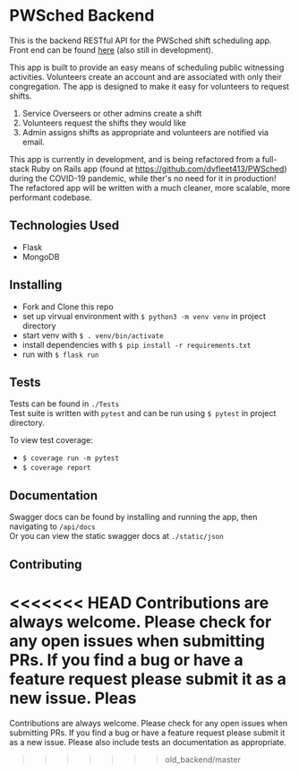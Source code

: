 # PWSched Backend

This is the backend RESTful API for the PWSched shift scheduling app.  Front end can be found [here](https://github.com/davevanfleet/pwsched-frontend) (also still in development).  

This app is built to provide an easy means of scheduling public witnessing activities. Volunteers create an account and are associated with only their congregation. The app is designed to make it easy for volunteers to request shifts.
1. Service Overseers or other admins create a shift
2. Volunteers request the shifts they would like
3. Admin assigns shifts as appropriate and volunteers are notified via email.

This app is currently in development, and is being refactored from a full-stack Ruby on Rails app (found at https://github.com/dvfleet413/PWSched) during the COVID-19 pandemic, while ther's no need for it in production!  The refactored app will be written with a much cleaner, more scalable, more performant codebase.

## Technologies Used

- Flask
- MongoDB

## Installing

- Fork and Clone this repo
- set up virvual environment with `$ python3 -m venv venv` in project directory
- start venv with `$ . venv/bin/activate`
- install dependencies with `$ pip install -r requirements.txt`
- run with `$ flask run`

## Tests

Tests can be found in `./Tests`  
Test suite is written with `pytest` and can be run using `$ pytest` in project directory.

To view test coverage:  
- `$ coverage run -m pytest`
- `$ coverage report`

## Documentation

Swagger docs can be found by installing and running the app, then navigating to `/api/docs`  
Or you can view the static swagger docs at `./static/json`

## Contributing

<<<<<<< HEAD
Contributions are always welcome.  Please check for any open issues when submitting PRs.  If you find a bug or have a feature request please submit it as a new issue. Pleas
=======
Contributions are always welcome.  Please check for any open issues when submitting PRs.  If you find a bug or have a feature request please submit it as a new issue. Please also include tests an documentation as appropriate.
>>>>>>> old_backend/master
